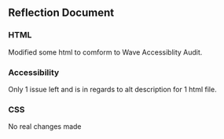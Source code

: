 ## Reflection Document

### HTML

Modified some html to comform to Wave Accessiblity Audit.

### Accessibility

Only 1 issue left and is in regards to alt description for 1 html file.

### CSS

No real changes made
